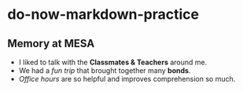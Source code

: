 # do-now-markdown-practice

## Memory at MESA

- I liked to talk with the **Classmates & Teachers** around me.
- We had a *fun trip* that brought together many **bonds**.
- *Office hours* are so helpful and improves comprehension so much.

